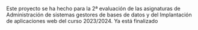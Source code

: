 Este proyecto se ha hecho para la 2ª evaluación de las asignaturas de Administración de sistemas gestores de bases de datos y del Implantación de aplicaciones web del curso 2023/2024. Ya está finalizado
